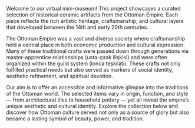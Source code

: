 Welcome to our virtual mini-museum!
 This project showcases a curated selection of historical ceramic artifacts from the Ottoman Empire. Each piece reflects the rich artistic heritage, craftsmanship, and cultural layers that developed between the 14th and early 20th centuries.

The Ottoman Empire was a vast and diverse society where craftsmanship held a central place in both economic production and cultural expression. Many of these traditional crafts were passed down through generations via master-apprentice relationships (usta-çırak ilişkisi) and were often organized within the guild system (lonca teşkilatı). These crafts not only fulfilled practical needs but also served as markers of social identity, aesthetic refinement, and spiritual devotion.

Our aim is to offer an accessible and informative glimpse into the traditions of the Ottoman world. The selected items vary in origin, function, and style — from architectural tiles to household pottery — yet all reveal the empire’s unique aesthetic and cultural identity.
Explore the collection below and discover how Ottoman culture served not only as a source of glory but also became a lasting symbol of beauty, power, and tradition.

